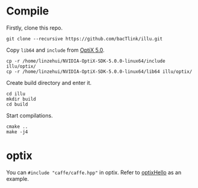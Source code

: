# Compile

Firstly, clone this repo.
```
git clone --recursive https://github.com/bacTlink/illu.git
```

Copy ```lib64``` and ```include``` from [OptiX 5.0](https://developer.nvidia.com/designworks/optix/download).
```
cp -r /home/linzehui/NVIDIA-OptiX-SDK-5.0.0-linux64/include illu/optix/
cp -r /home/linzehui/NVIDIA-OptiX-SDK-5.0.0-linux64/lib64 illu/optix/
```

Create build directory and enter it.
```
cd illu
mkdir build
cd build
```

Start compilations.
```
cmake ..
make -j4
```

# optix
You can ```#include "caffe/caffe.hpp"``` in optix.
Refer to [optixHello](https://github.com/bacTlink/optix_illu/blob/c98ceb4d6a1c77a0c4457d3ad823713c3f41e16e/SDK/optixHello/optixHello.cpp) as an example.
